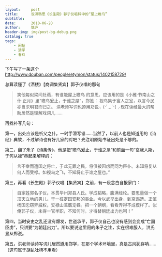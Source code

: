 ```yaml
---
layout:     post
title:      说洪昉思《长生殿》郭子仪唱辞中的“屋上瞻乌”
subtitle:   
date:       2018-06-28
author:     慎庐
header-img: img/post-bg-debug.png
catalog: true
tags:
    - 闲扯
    - 清学
    - 看戏
---
```


下午写了一条这个 http://www.douban.com/people/etymon/status/1402158729/  

总算读懂了《酒楼》【商调集贤宾】郭子仪唱的那句
> 笑他每似梁间处燕，有谁能屋上瞻乌
的意思，应该用的是《小雅·节南山之什·正月》里“瞻乌爰止，于谁之屋”，郑笺：
> 视乌集于富人之室，以言今民亦当求明君而归之。
洪老师写词也遵用郑说╮(╯_╰)╭现在读经最大的帮助居然是理解戏词儿……  

再找补写几句： 

 第一，出处应该是祈父之什。一时手滑写错……当然了，以前人也是知道用的《诗经》典故，不过解诗也有好几家的对吧？光注明原始书证出处是不够的。  

第二，翻了朱子《诗集传》，他是把“瞻乌爰止，于谁之屋”和前面一句“哀我人斯，于何从禄”串起来解释的：
> 言不幸而遭国之将亡，于此无罪之民，将俱被囚虏而同为臣仆。未知将复从何人而受禄。如视鸟之飞，不知将止于谁之屋也。”  

第三，再看《长生殿》郭子仪唱【集贤宾】之前，有一段念白自报家门：
> 自家姓郭名子仪，本贯华州郑县人氏。学成韬略，腹满经纶。要思量做一个顶天立地的男儿，干一桩定国安邦的事业。今以武举出身，到京谒选。正值杨国忠窃弄威权，安禄山滥膺宠眷。把一个朝纲，看看弄得不成模样了。似俺郭子仪，未得一官半职，不知何时，才得替朝廷出力也呵！” 

第四，当时安史之乱还没有爆发，世道承平，郭子仪自己也没有感到会变成“亡国臣虏”，只讲要“为朝廷出力”。所以要说这里用的朱子之注，实在很难服人，洪氏显从郑说。 

 第五，洪老师读诗写词儿居然遵用郑学，在那个学术环境里，真是古风犹存呐……（这句属于胡乱吐槽不用看） 
